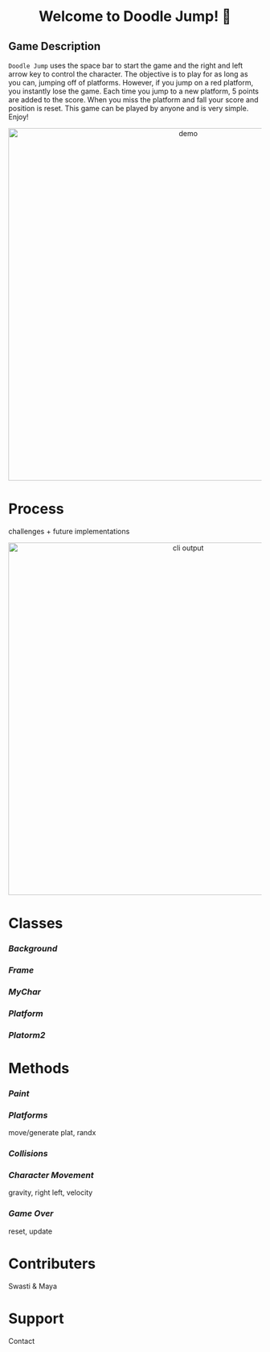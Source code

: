 <h1 align="center">Welcome to Doodle Jump! 👋</h1>
<p align="center">
 
## Game Description

`Doodle Jump` uses the space bar to start the game and the right and left arrow key to control the character. The objective is to play for as long as you can, 
jumping off of platforms. However, if you jump on a red platform, you instantly lose the game. Each time you jump to a new platform, 5 points are added to the score. When you miss the platform and fall your score and position is reset.  This game can be played by anyone and is very simple. Enjoy!

<p align="center">
  <img width="700" align="center" src="https://user-images.githubusercontent.com/9840435/60266022-72a82400-98e7-11e9-9958-f9004c2f97e1.gif" alt="demo"/>
</p>

# Process
challenges + future implementations

<p align="center">
  <img width="700" src="https://user-images.githubusercontent.com/9840435/60266090-9cf9e180-98e7-11e9-9cac-3afeec349bbc.jpg" alt="cli output"/>
</p>

# Classes
### ***Background***
### ***Frame***
### ***MyChar***
### ***Platform***
### ***Platorm2***

# Methods
### ***Paint***
### ***Platforms***
move/generate plat, randx
### ***Collisions***
### ***Character Movement***
gravity, right left, velocity
### ***Game Over***
reset, update


# Contributers
Swasti & Maya

# Support
Contact
